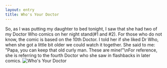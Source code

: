 ```yaml
---
layout: entry
title: Who's Your Doctor
---
```


 So, as I was putting my daughter to bed tonight, I saw that she had two of my Doctor Who comics on her night stand(#1 and #2).  For those who do not know, the comic is based on the 10th Doctor.  I told  her if she liked Dr Who, when she got a little bit older we could watch it together. She said to me: "Papa, you can keep that old curly man. These are mine!"\nFor reference, she is referring to the fourth Doctor who she saw in flashbacks in later comics.
![Who's Your Doctor](/http://upload.wikimedia.org/wikipedia/en/8/80/Versions_of_the_Doctor.jpg)
